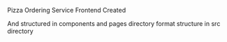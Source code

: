 
Pizza Ordering Service Frontend Created

  And structured in components and pages directory format structure in src directory
  

